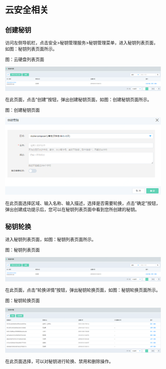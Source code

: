 # 云安全相关

## 创建秘钥

访问左侧导航栏，点击安全>秘钥管理服务>秘钥管理菜单，进入秘钥列表页面，如图：秘钥列表页面所示。

图：云硬盘列表页面

![Associated-With-KMS-1](../../../../image/JD-Cloud-Mesh/Associated-With-KMS-1.png)

在此页面，点击“创建”按钮，弹出创建秘钥页面，如图：创建秘钥页面所示。

图：创建秘钥页面

![Associated-With-KMS-2](../../../../image/JD-Cloud-Mesh/Associated-With-KMS-2.png)

在此页面选择区域、输入名称、输入描述，选择是否需要轮换，点击“确定”按钮，弹出创建成功提示后，您可以在秘钥列表页面中看到您所创建的秘钥。

## 秘钥轮换

进入秘钥列表页面，如图：秘钥列表页面所示。

图：秘钥列表页面

![Associated-With-KMS-1](../../../../image/JD-Cloud-Mesh/Associated-With-KMS-1.png)

在此页面，点击“轮换详情”按钮，弹出秘钥轮换页面，如图：秘钥轮换页面所示。

图：秘钥轮换页面

![Associated-With-KMS-3](../../../../image/JD-Cloud-Mesh/Associated-With-KMS-3.png)

在此页面选择，可以对秘钥进行轮换、禁用和删除操作。
